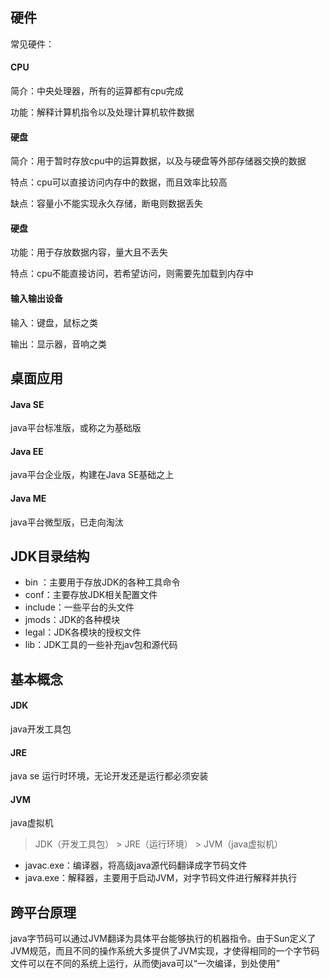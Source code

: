 ## 硬件

常见硬件：

#### CPU

简介：中央处理器，所有的运算都有cpu完成

功能：解释计算机指令以及处理计算机软件数据

#### 硬盘

简介：用于暂时存放cpu中的运算数据，以及与硬盘等外部存储器交换的数据

特点：cpu可以直接访问内存中的数据，而且效率比较高

缺点：容量小不能实现永久存储，断电则数据丢失

#### 硬盘

功能：用于存放数据内容，量大且不丢失

特点：cpu不能直接访问，若希望访问，则需要先加载到内存中

#### 输入输出设备

输入：键盘，鼠标之类

输出：显示器，音响之类

## 桌面应用

#### Java SE

java平台标准版，或称之为基础版

#### Java EE

java平台企业版，构建在Java SE基础之上

#### Java ME

java平台微型版，已走向淘汰

## JDK目录结构

- bin ：主要用于存放JDK的各种工具命令
- conf：主要存放JDK相关配置文件
- include：一些平台的头文件
- jmods：JDK的各种模块
- legal：JDK各模块的授权文件
- lib：JDK工具的一些补充jav包和源代码

## 基本概念

#### JDK

java开发工具包

#### JRE

java se 运行时环境，无论开发还是运行都必须安装

#### JVM

java虚拟机

> JDK（开发工具包） > JRE（运行环境） > JVM（java虚拟机）



- javac.exe：编译器，将高级java源代码翻译成字节码文件
- java.exe：解释器，主要用于启动JVM，对字节码文件进行解释并执行

## 跨平台原理

java字节码可以通过JVM翻译为具体平台能够执行的机器指令。由于Sun定义了JVM规范，而且不同的操作系统大多提供了JVM实现，才使得相同的一个字节码文件可以在不同的系统上运行，从而使java可以“一次编译，到处使用”
